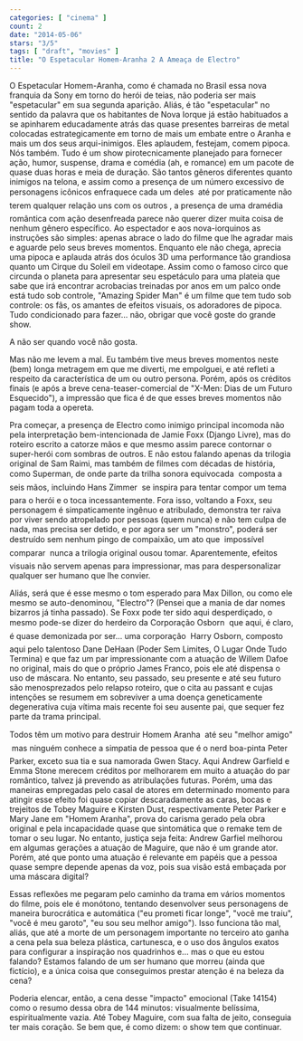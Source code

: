 ```yaml
---
categories: [ "cinema" ]
count: 2
date: "2014-05-06"
stars: "3/5"
tags: [ "draft", "movies" ]
title: "O Espetacular Homem-Aranha 2 A Ameaça de Electro"
---
```

O Espetacular Homem-Aranha, como é chamada no Brasil essa nova franquia
da Sony em torno do herói de teias, não poderia ser mais "espetacular"
em sua segunda aparição. Aliás, é tão "espetacular" no sentido da
palavra que os habitantes de Nova Iorque já estão habituados a se
apinharem educadamente atrás das quase presentes barreiras de metal
colocadas estrategicamente em torno de mais um embate entre o Aranha
e mais um dos seus arqui-inimigos. Eles aplaudem, festejam, comem
pipoca. Nós também. Tudo é um show pirotecnicamente planejado para
fornecer ação, humor, suspense, drama e comédia (ah, e romance) em
um pacote de quase duas horas e meia de duração. São tantos gêneros
diferentes quanto inimigos na telona, e assim como a presença de um
número excessivo de personagens icônicos enfraquece cada um deles 
até por praticamente não terem qualquer relação uns com os outros
, a presença de uma dramédia romântica com ação desenfreada
parece não querer dizer muita coisa de nenhum gênero específico. Ao
espectador e aos nova-iorquinos as instruções são simples: apenas
abrace o lado do filme que lhe agradar mais e aguarde pelo seus breves
momentos. Enquanto ele não chega, aprecia uma pipoca e aplauda atrás
dos óculos 3D uma performance tão grandiosa quanto um Cirque du Soleil
em videotape. Assim como o famoso circo que circunda o planeta para
apresentar seu espetáculo para uma plateia que sabe que irá encontrar
acrobacias treinadas por anos em um palco onde está tudo sob controle,
"Amazing Spider Man" é um filme que tem tudo sob controle: os fãs, os
amantes de efeitos visuais, os adoradores de pipoca. Tudo condicionado
para fazer... não, obrigar que você goste do grande show.

A não ser quando você não gosta.

Mas não me levem a mal. Eu também tive meus breves momentos neste
(bem) longa metragem em que me diverti, me empolguei, e até refleti
a respeito da característica de um ou outro persona. Porém, após
os créditos finais (e após a breve cena-teaser-comercial de "X-Men:
Dias de um Futuro Esquecido"), a impressão que fica é de que esses
breves momentos não pagam toda a opereta.

Pra começar, a presença de Electro como inimigo principal incomoda não
pela interpretação bem-intencionada de Jamie Foxx (Django Livre), mas
do roteiro escrito a catorze mãos e que mesmo assim parece contornar
o super-herói com sombras de outros. E não estou falando apenas da
trilogia original de Sam Raimi, mas também de filmes com décadas de
história, como Superman, de onde parte da trilha sonora equivocada
 composta a seis mãos, incluindo Hans Zimmer  se inspira para
tentar compor um tema para o herói e o toca incessantemente. Fora isso,
voltando a Foxx, seu personagem é simpaticamente ingênuo e atribulado,
demonstra ter raiva por viver sendo atropelado por pessoas (quem nunca)
e não tem culpa de nada, mas precisa ser detido, e por agora ser um
"monstro", poderá ser destruído sem nenhum pingo de compaixão,
um ato que  impossível comparar  nunca a trilogia original
ousou tomar. Aparentemente, efeitos visuais não servem apenas para
impressionar, mas para despersonalizar qualquer ser humano que lhe
convier.

Aliás, será que é esse mesmo o tom esperado para Max Dillon, ou como
ele mesmo se auto-denominou, "Electro"? (Pensei que a mania de dar nomes
bizarros já tinha passado). Se Foxx pode ter sido aqui desperdiçado,
o mesmo pode-se dizer do herdeiro da Corporação Osborn  que aqui, é
claro, é quase demonizada por ser... uma corporação  Harry Osborn,
composto aqui pelo talentoso Dane DeHaan (Poder Sem Limites, O Lugar
Onde Tudo Termina) e que faz um par impressionante com a atuação de
Willem Dafoe no original, mais do que o próprio James Franco, pois ele
até dispensa o uso de máscara. No entanto, seu passado, seu presente
e até seu futuro são menosprezados pelo relapso roteiro, que o cita
au passant e cujas intenções se resumem em sobreviver a uma doença
geneticamente degenerativa cuja vítima mais recente foi seu ausente pai,
que sequer fez parte da trama principal.

Todos têm um motivo para destruir Homem Aranha  até seu "melhor amigo"
 mas ninguém conhece a simpatia de pessoa que é o nerd boa-pinta Peter
Parker, exceto sua tia e sua namorada Gwen Stacy. Aqui Andrew Garfield
e Emma Stone merecem créditos por melhorarem em muito a atuação do
par romântico, talvez já prevendo as atribulações futuras. Porém,
uma das maneiras empregadas pelo casal de atores em determinado momento
para atingir esse efeito foi quase copiar descaradamente as caras,
bocas e trejeitos de Tobey Maguire e Kirsten Dust, respectivamente
Peter Parker e Mary Jane em "Homem Aranha", prova do carisma gerado
pela obra original e pela incapacidade quase que sintomática que
o remake tem de tomar o seu lugar. No entanto, justiça seja feita:
Andrew Garfiel melhorou em algumas gerações a atuação de Maguire,
que não é um grande ator. Porém, até que ponto uma atuação é
relevante em papéis que a pessoa quase sempre depende apenas da voz,
pois sua visão está embaçada por uma máscara digital?

Essas reflexões me pegaram pelo caminho da trama em vários momentos do
filme, pois ele é monótono, tentando desenvolver seus personagens de
maneira burocrática e automática ("eu prometi ficar longe", "você
me traiu", "você é meu garoto", "eu sou seu melhor amigo"). Isso
funciona tão mal, aliás, que até a morte de um personagem importante
no terceiro ato ganha a cena pela sua beleza plástica, cartunesca, e o
uso dos ângulos exatos para configurar a inspiração nos quadrinhos
e... mas o que eu estou falando? Estamos falando de um ser humano que
morreu (ainda que fictício), e a única coisa que conseguimos prestar
atenção é na beleza da cena?

Poderia elencar, então, a cena desse "impacto" emocional (Take 14154)
como o resumo dessa obra de 144 minutos: visualmente belíssima,
espiritualmente vazia. Até Tobey Maguire, com sua falta de jeito,
conseguia ter mais coração. Se bem que, é como dizem: o show tem que
continuar.
